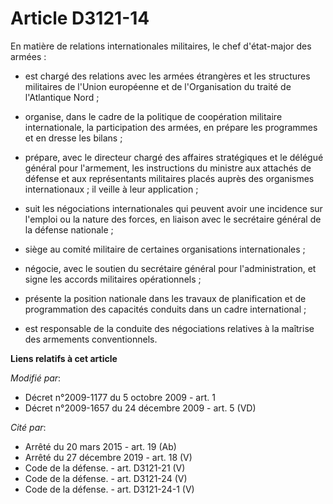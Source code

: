 # Article D3121-14

En matière de relations internationales militaires, le chef d'état-major des armées : 

- est chargé des relations avec les armées étrangères et les structures militaires de l'Union européenne et de l'Organisation
du traité de l'Atlantique Nord ; 

- organise, dans le cadre de la politique de coopération militaire internationale, la participation des armées, en prépare
les programmes et en dresse les bilans ; 

- prépare, avec le directeur chargé des affaires stratégiques et le délégué général pour l'armement, les instructions du
ministre aux attachés de défense et aux représentants militaires placés auprès des organismes internationaux ; il veille à
leur application ; 

- suit les négociations internationales qui peuvent avoir une incidence sur l'emploi ou la nature des forces, en liaison avec
le secrétaire général de la défense nationale ; 

- siège au comité militaire de certaines organisations internationales ; 

- négocie, avec le soutien du secrétaire général pour l'administration, et signe les accords militaires opérationnels ; 

- présente la position nationale dans les travaux de planification et de programmation des capacités conduits dans un cadre
international ; 

- est responsable de la conduite des négociations relatives à la maîtrise des armements conventionnels.

**Liens relatifs à cet article**

_Modifié par_:

  - Décret n°2009-1177 du 5 octobre 2009 - art. 1
  - Décret n°2009-1657 du 24 décembre 2009 - art. 5 (VD)

_Cité par_:

  - Arrêté du 20 mars 2015 - art. 19 (Ab)
  - Arrêté du 27 décembre 2019 - art. 18 (V)
  - Code de la défense. - art. D3121-21 (V)
  - Code de la défense. - art. D3121-24 (V)
  - Code de la défense. - art. D3121-24-1 (V)
